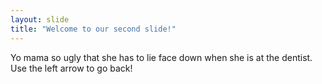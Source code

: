```yaml
---
layout: slide
title: "Welcome to our second slide!"
---
```

Yo mama so ugly that she has to lie face down when she is at the dentist.
Use the left arrow to go back!
